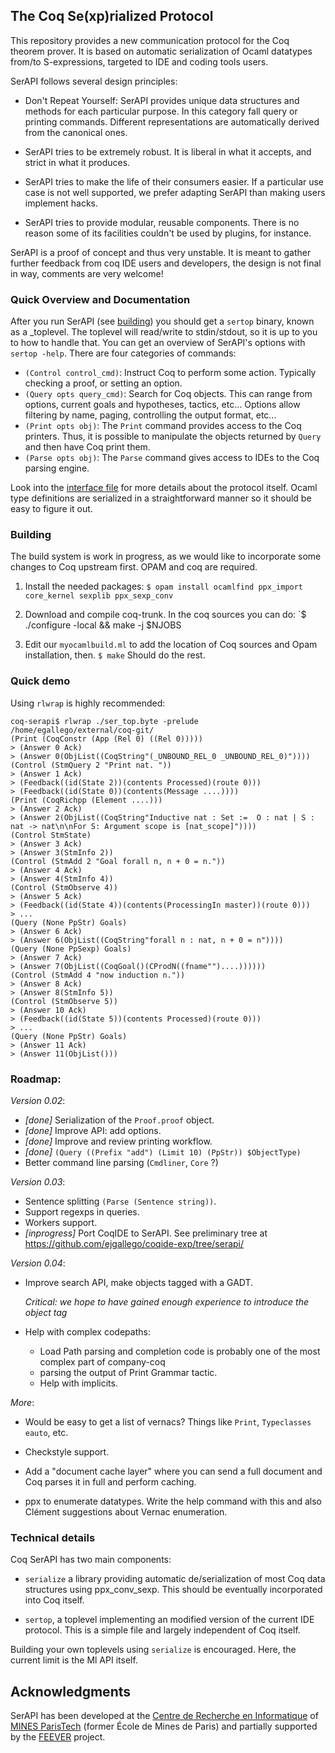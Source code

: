 ## The Coq Se(xp)rialized Protocol

This repository provides a new communication protocol for the Coq theorem prover. It is based on automatic serialization of Ocaml datatypes from/to S-expressions, targeted to IDE and coding tools users.

SerAPI follows several design principles:

- Don't Repeat Yourself: SerAPI provides unique data structures and methods for each particular purpose. In this category fall query or printing commands. Different representations are automatically derived from the canonical ones.

- SerAPI tries to be extremely robust. It is liberal in what it accepts, and strict in what it produces.

- SerAPI tries to make the life of their consumers easier. If a particular use case is not well supported, we prefer adapting SerAPI than making users implement hacks.

- SerAPI tries to provide modular, reusable components. There is no reason some of its facilities couldn't be used by plugins, for instance.

SerAPI is a proof of concept and thus very unstable. It is meant to gather further feedback from coq IDE users and developers, the design is not final in way, comments are very welcome!

### Quick Overview and Documentation

After you run SerAPI (see [building](#Building)) you should get a `sertop` binary, known as a _toplevel. The toplevel will read/write to stdin/stdout, so it is up to you to how to handle that. You can get an overview of SerAPI's options with `sertop -help`. There are four categories of commands:

- `(Control control_cmd)`: Instruct Coq to perform some action. Typically checking a proof, or setting an option.
- `(Query opts query_cmd)`: Search for Coq objects. This can range from options, current goals and hypotheses, tactics, etc... Options allow filtering by name, paging, controlling the output format, etc...
- `(Print opts obj)`: The `Print` command provides access to the Coq printers. Thus, it is possible to manipulate the objects returned by `Query` and then have Coq print them.
- `(Parse opts obj)`: The `Parse` command gives access to IDEs to the Coq parsing engine.

Look into the [interface file](sertop/sertop_protocol.mli) for more details about the protocol itself. Ocaml type definitions are serialized in a straightforward manner so it should be easy to figure it out.

### Building

The build system is work in progress, as we would like to incorporate some changes to Coq upstream first. OPAM and coq are required.

1. Install the needed packages:
   `$ opam install ocamlfind ppx_import core_kernel sexplib ppx_sexp_conv`

2. Download and compile coq-trunk. In the coq sources you can do:
   `$ ./configure -local && make -j $NJOBS

3. Edit our `myocamlbuild.ml` to add the location of Coq sources and Opam installation, then.
   `$ make`
   Should do the rest.


### Quick demo

Using `rlwrap` is highly recommended:

```
coq-serapi$ rlwrap ./ser_top.byte -prelude /home/egallego/external/coq-git/
(Print (CoqConstr (App (Rel 0) ((Rel 0)))))
> (Answer 0 Ack)
> (Answer 0(ObjList((CoqString"(_UNBOUND_REL_0 _UNBOUND_REL_0)"))))
(Control (StmQuery 2 "Print nat. "))
> (Answer 1 Ack)
> (Feedback((id(State 2))(contents Processed)(route 0)))
> (Feedback((id(State 0))(contents(Message ....))))
(Print (CoqRichpp (Element ....)))
> (Answer 2 Ack)
> (Answer 2(ObjList((CoqString"Inductive nat : Set :=  O : nat | S : nat -> nat\n\nFor S: Argument scope is [nat_scope]"))))
(Control StmState)
> (Answer 3 Ack)
> (Answer 3(StmInfo 2))
(Control (StmAdd 2 "Goal forall n, n + 0 = n."))
> (Answer 4 Ack)
> (Answer 4(StmInfo 4))
(Control (StmObserve 4))
> (Answer 5 Ack)
> (Feedback((id(State 4))(contents(ProcessingIn master))(route 0)))
> ...
(Query (None PpStr) Goals)
> (Answer 6 Ack)
> (Answer 6(ObjList((CoqString"forall n : nat, n + 0 = n"))))
(Query (None PpSexp) Goals)
> (Answer 7 Ack)
> (Answer 7(ObjList((CoqGoal()(CProdN((fname"")....))))))
(Control (StmAdd 4 "now induction n."))
> (Answer 8 Ack)
> (Answer 8(StmInfo 5))
(Control (StmObserve 5))
> (Answer 10 Ack)
> (Feedback((id(State 5))(contents Processed)(route 0)))
> ...
(Query (None PpStr) Goals)
> (Answer 11 Ack)
> (Answer 11(ObjList()))

```

### Roadmap:

_Version 0.02_:

 - *[done]* Serialization of the `Proof.proof` object.
 - *[done]* Improve API: add options.
 - *[done]* Improve and review printing workflow.
 - *[done]* `(Query ((Prefix "add") (Limit 10) (PpStr)) $ObjectType)`
 - Better command line parsing (`Cmdliner`, `Core` ?)

_Version 0.03_:

 - Sentence splitting `(Parse (Sentence string))`.
 - Support regexps in queries.
 - Workers support.
 - *[inprogress]* Port CoqIDE to SerAPI. See preliminary tree at https://github.com/ejgallego/coqide-exp/tree/serapi/

_Version 0.04_:

 - Improve search API, make objects tagged with a GADT.

   *Critical: we hope to have gained enough experience to introduce the object tag*

 - Help with complex codepaths:
   - Load Path parsing and completion code is probably one of the most complex part of company-coq
   - parsing the output of Print Grammar tactic.
   - Help with implicits.


_More_:

 - Would be easy to get a list of vernacs? Things like `Print`, `Typeclasses eauto`, etc.
 - Checkstyle support.

 - Add a "document cache layer" where you can send a full document and Coq parses it in full and perform caching.

 - ppx to enumerate datatypes. Write the help command with this and also Clément suggestions about Vernac enumeration.

### Technical details

Coq SerAPI has two main components:

- `serialize` a library providing automatic de/serialization of most Coq data structures using ppx_conv_sexp. This should be eventually incorporated into Coq itself.

- `sertop`, a toplevel implementing an modified version of the current IDE protocol. This is a simple file and largely independent of Coq itself.

Building your own toplevels using `serialize` is encouraged. Here, the current limit is the Ml API itself.

## Acknowledgments

SerAPI has been developed at the
[Centre de Recherche en Informatique](https://www.cri.ensmp.fr/") of
[MINES ParisTech](http://www.mines-paristech.fr/) (former École de
Mines de Paris) and partially supported by the
[FEEVER](http://www.feever.fr) project.

